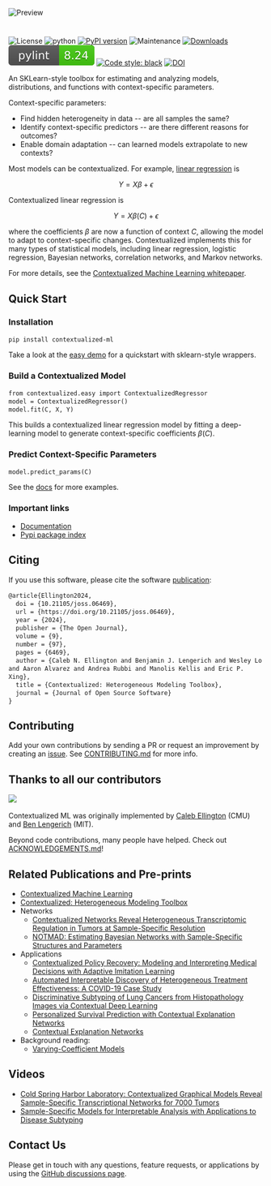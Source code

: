 ![Preview](docs/logo.png)
#

![License](https://img.shields.io/github/license/cnellington/contextualized.svg?style=flat-square)
![python](https://img.shields.io/badge/python-3.8%20|%203.9%20|%203.10%20|%203.11-blue)
[![PyPI version](https://badge.fury.io/py/contextualized-ml.svg)](https://badge.fury.io/py/contextualized-ml)
![Maintenance](https://img.shields.io/maintenance/yes/2024?style=flat-square)
[![Downloads](https://pepy.tech/badge/contextualized-ml)](https://pepy.tech/project/contextualized-ml)
![pylint Score](pylint.svg)
<a href="https://github.com/psf/black"><img alt="Code style: black" src="https://img.shields.io/badge/code%20style-black-000000.svg"></a>
[![DOI](https://joss.theoj.org/papers/10.21105/joss.06469/status.svg)](https://doi.org/10.21105/joss.06469)


An SKLearn-style toolbox for estimating and analyzing models, distributions, and functions with context-specific parameters.

Context-specific parameters:
- Find hidden heterogeneity in data -- are all samples the same?
- Identify context-specific predictors -- are there different reasons for outcomes?
- Enable domain adaptation -- can learned models extrapolate to new contexts?

Most models can be contextualized. For example, [linear regression](https://en.wikipedia.org/wiki/Linear_regression#Formulation) is
```math
Y = X\beta + \epsilon
```

Contextualized linear regression is
```math
Y = X\beta(C) + \epsilon
```
where the coefficients $\beta$ are now a function of context $C$, allowing the model to adapt to context-specific changes. 
Contextualized implements this for many types of statistical models, including linear regression, logistic regression, Bayesian networks, correlation networks, and Markov networks.

For more details, see the [Contextualized Machine Learning whitepaper](https://arxiv.org/abs/2310.11340).

## Quick Start

### Installation
```
pip install contextualized-ml
```

Take a look at the [easy demo](docs/models/easy_regression.ipynb) for a quickstart with sklearn-style wrappers.

### Build a Contextualized Model
```
from contextualized.easy import ContextualizedRegressor
model = ContextualizedRegressor()
model.fit(C, X, Y)
```
This builds a contextualized linear regression model by fitting a deep-learning model to generate context-specific coefficients $\beta(C)$.

### Predict Context-Specific Parameters
```
model.predict_params(C)
```

See the [docs](https://contextualized.ml/docs) for more examples.

### Important links

- [Documentation](https://contextualized.ml/docs)
- [Pypi package index](https://pypi.python.org/pypi/contextualized-ml)

## Citing
If you use this software, please cite the software [publication](https://doi.org/10.21105/joss.06469):
```
@article{Ellington2024,
  doi = {10.21105/joss.06469},
  url = {https://doi.org/10.21105/joss.06469},
  year = {2024},
  publisher = {The Open Journal},
  volume = {9},
  number = {97},
  pages = {6469},
  author = {Caleb N. Ellington and Benjamin J. Lengerich and Wesley Lo and Aaron Alvarez and Andrea Rubbi and Manolis Kellis and Eric P. Xing},
  title = {Contextualized: Heterogeneous Modeling Toolbox},
  journal = {Journal of Open Source Software}
}
```

## Contributing

Add your own contributions by sending a PR or request an improvement by creating an [issue](https://github.com/cnellington/Contextualized/issues). See [CONTRIBUTING.md](https://github.com/cnellington/Contextualized/blob/main/CONTRIBUTING.md) for more info.

## Thanks to all our contributors

<a href="https://github.com/cnellington/contextualized/graphs/contributors">
  <img src="https://contributors-img.web.app/image?repo=cnellington/contextualized" />
</a>

Contextualized ML was originally implemented by [Caleb Ellington](https://calebellington.com/) (CMU) and [Ben Lengerich](http://web.mit.edu/~blengeri/www) (MIT).

Beyond code contributions, many people have helped. Check out [ACKNOWLEDGEMENTS.md](https://github.com/cnellington/Contextualized/blob/main/ACKNOWLEDGEMENTS.md)!

## Related Publications and Pre-prints
- [Contextualized Machine Learning](https://arxiv.org/abs/2310.11340)
- [Contextualized: Heterogeneous Modeling Toolbox](https://doi.org/10.21105/joss.06469)
- Networks
  - [Contextualized Networks Reveal Heterogeneous Transcriptomic Regulation in Tumors at Sample-Specific Resolution](https://www.biorxiv.org/content/10.1101/2023.12.01.569658v1)
  - [NOTMAD: Estimating Bayesian Networks with Sample-Specific Structures and Parameters](http://arxiv.org/abs/2111.01104)
- Applications
  - [Contextualized Policy Recovery: Modeling and Interpreting Medical Decisions with Adaptive Imitation Learning](https://arxiv.org/abs/2310.07918)
  - [Automated Interpretable Discovery of Heterogeneous Treatment Effectiveness: A COVID-19 Case Study](https://www.sciencedirect.com/science/article/pii/S1532046422001022)
  - [Discriminative Subtyping of Lung Cancers from Histopathology Images via Contextual Deep Learning](https://www.medrxiv.org/content/10.1101/2020.06.25.20140053v1.abstract)
  - [Personalized Survival Prediction with Contextual Explanation Networks](http://arxiv.org/abs/1801.09810)
  - [Contextual Explanation Networks](https://jmlr.org/papers/v21/18-856.html)
- Background reading:
  - [Varying-Coefficient Models](https://academic.oup.com/jrsssb/article-abstract/55/4/757/7028270)


## Videos
- [Cold Spring Harbor Laboratory: Contextualized Graphical Models Reveal Sample-Specific Transcriptional Networks for 7000 Tumors](https://www.youtube.com/watch?v=MTcjFK-YwCw)
- [Sample-Specific Models for Interpretable Analysis with Applications to Disease Subtyping](http://www.birs.ca/events/2022/5-day-workshops/22w5055/videos/watch/202205051559-Lengerich.html)

## Contact Us
Please get in touch with any questions, feature requests, or applications by using the [GitHub discussions page](https://github.com/cnellington/Contextualized/discussions).
